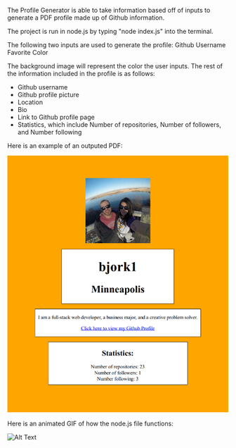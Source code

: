 The Profile Generator is able to take information based off of inputs to generate a PDF profile made up of Github information.

The project is run in node.js by typing "node index.js" into the terminal.

The following two inputs are used to generate the profile:
Github Username
Favorite Color

The background image will represent the color the user inputs. The rest of the information included in the profile is as follows:
- Github username
- Github profile picture
- Location
- Bio
- Link to Github profile page
- Statistics, which include Number of repositories, Number of followers, and Number following

Here is an example of an outputed PDF:

![](Profile_Example.PNG)

Here is an animated GIF of how the node.js file functions:

![Alt Text](https://media.giphy.com/media/ju0FA59axFnBVjFJ9z/giphy.gif)



